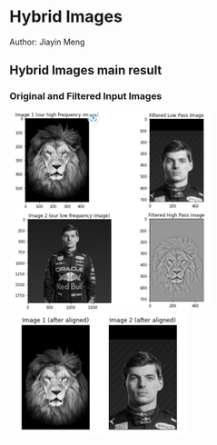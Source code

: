 # Hybrid Images
Author: Jiayin Meng

## Hybrid Images main result
### Original and Filtered Input Images
<img src = "./assets/main_result_1.png" width = 70%>
<img src = "./assets/main_result_2.png" style = "zoom: 50%">
